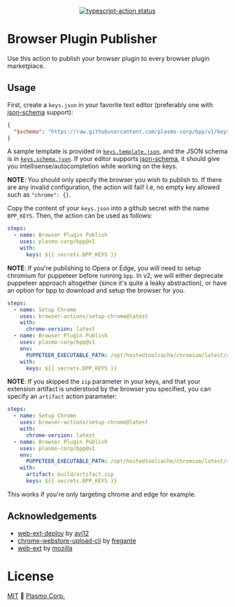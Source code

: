 <p align="center">
  <a href="https://github.com/plasmo-corp/bpp/actions"><img alt="typescript-action status" src="https://github.com/plasmo-corp/bpp/workflows/build-test/badge.svg"></a>
</p>

# Browser Plugin Publisher

Use this action to publish your browser plugin to every browser plugin marketplace.

## Usage

First, create a `keys.json` in your favorite text editor (preferably one with [json-schema](https://json-schema.org/) support):

```json
{
  "$schema": "https://raw.githubusercontent.com/plasmo-corp/bpp/v1/keys.schema.json"
}
```

A sample template is provided in [`keys.template.json`](./keys.template.json), and the JSON schema is in [`keys.schema.json`](./keys.schema.json). If your editor supports [json-schema](https://json-schema.org/), it should give you intellisense/autocompletion while working on the keys.

**NOTE**: You should only specify the browser you wish to publish to. If there are any invalid configuration, the action will fail! I.e, no empty key allowed such as `"chrome": {}`.

Copy the content of your `keys.json` into a github secret with the name `BPP_KEYS`. Then, the action can be used as follows:

```yaml
steps:
  - name: Browser Plugin Publish
    uses: plasmo-corp/bpp@v1
    with:
      keys: ${{ secrets.BPP_KEYS }}
```

**NOTE**: If you're publishing to Opera or Edge, you will need to setup chromium for puppeteer before running `bpp`. In v2, we will either deprecate puppeteer approach altogether (since it's quite a leaky abstraction), or have an option for bpp to download and setup the browser for you.

```yaml
steps:
  - name: Setup Chrome
    uses: browser-actions/setup-chrome@latest
    with:
      chrome-version: latest
  - name: Browser Plugin Publish
    uses: plasmo-corp/bpp@v1
    env:
      PUPPETEER_EXECUTABLE_PATH: /opt/hostedtoolcache/chromium/latest/x64/chrome
    with:
      keys: ${{ secrets.BPP_KEYS }}
```

**NOTE**: If you skipped the `zip` parameter in your keys, and that your extension artifact is understood by the browser you specified, you can specify an `artifact` action parameter:

```yaml
steps:
  - name: Setup Chrome
    uses: browser-actions/setup-chrome@latest
    with:
      chrome-version: latest
  - name: Browser Plugin Publish
    uses: plasmo-corp/bpp@v1
    env:
      PUPPETEER_EXECUTABLE_PATH: /opt/hostedtoolcache/chromium/latest/x64/chrome
    with:
      artifact: build/artifact.zip
      keys: ${{ secrets.BPP_KEYS }}
```

This works if you're only targeting chrome and edge for example.

## Acknowledgements

- [web-ext-deploy](https://github.com/avi12/web-ext-deploy) by [avi12](https://github.com/avi12)
- [chrome-webstore-upload-cli](https://github.com/fregante/chrome-webstore-upload-cli) by [fregante](https://github.com/fregante)
- [web-ext](https://github.com/mozilla/web-ext) by [mozilla](https://github.com/mozilla)

# License

[MIT](./license) 🚀 [Plasmo Corp.](https://plasmo.com)
